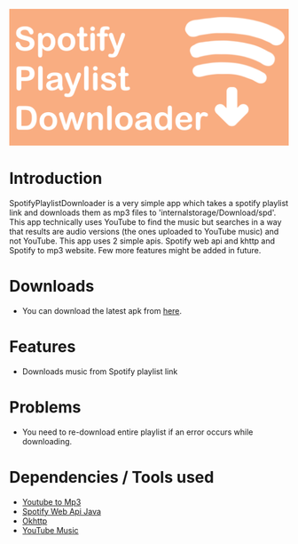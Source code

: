 ![](githubdocs/logo.png)

# Introduction
SpotifyPlaylistDownloader is a very simple app which takes a spotify playlist link and downloads them as mp3 files to 'internalstorage/Download/spd'.
This app technically uses YouTube to find the music but searches in a way that results are audio versions (the ones uploaded to YouTube music) and not YouTube.
This app uses 2 simple apis. Spotify web api and khttp and Spotify to mp3 website.
Few more features might be added in future.

# Downloads
- You can download the latest apk from [here](https://github.com/supersu-man/SpotifyPlaylistDownloader/releases).
# Features
- Downloads music from Spotify playlist link

# Problems
- You need to re-download entire playlist if an error occurs while downloading.

# Dependencies / Tools used
- [Youtube to Mp3](https://yt1s.com/youtube-to-mp3/en2)
- [Spotify Web Api Java](https://github.com/thelinmichael/spotify-web-api-java)
- [Okhttp](https://square.github.io/okhttp/)
- [YouTube Music](https://music.youtube.com/)
